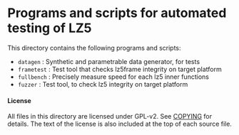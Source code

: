Programs and scripts for automated testing of LZ5
=======================================================

This directory contains the following programs and scripts:
- `datagen` : Synthetic and parametrable data generator, for tests
- `frametest` : Test tool that checks lz5frame integrity on target platform
- `fullbench`  : Precisely measure speed for each lz5 inner functions
- `fuzzer`  : Test tool, to check lz5 integrity on target platform


#### License

All files in this directory are licensed under GPL-v2.
See [COPYING](COPYING) for details.
The text of the license is also included at the top of each source file.
